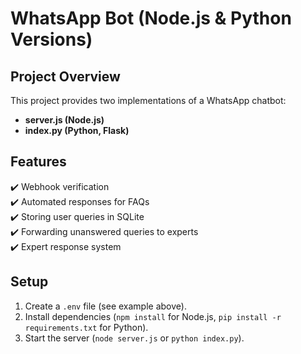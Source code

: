 # WhatsApp Bot (Node.js & Python Versions)

## Project Overview
This project provides two implementations of a WhatsApp chatbot:
- **server.js (Node.js)**  
- **index.py (Python, Flask)**  

## Features
✔️ Webhook verification  
✔️ Automated responses for FAQs  
✔️ Storing user queries in SQLite  
✔️ Forwarding unanswered queries to experts  
✔️ Expert response system  

## Setup
1. Create a `.env` file (see example above).  
2. Install dependencies (`npm install` for Node.js, `pip install -r requirements.txt` for Python).  
3. Start the server (`node server.js` or `python index.py`).  

